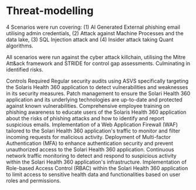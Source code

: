 # Threat-modelling

4 Scenarios were run covering: (1) AI Generated External phishing email utilising admin credentials, (2) Attack against Machine Processes and the data lake, (3) SQL Injection attack and (4) Insider attack taking Quant algorithms.

All scenarios were run against the cyber attack killchain, utilising the Mitre Att&ack framework and STRIDE for control gap assessments. Culminating in identified risks.

Controls Required
Regular security audits using ASVS specifically targeting the Solaris Health 360 application to detect vulnerabilities and weaknesses in its security measures.
Patch management to ensure the Solari Health 360 application and its underlying technologies are up-to-date and protected against known vulnerabilities.
Comprehensive employee training on phishing awareness to educate users of the Solaris Health 360 application about the risks of phishing attacks and how to identify and report suspicious emails.
Implementation of a Web Application Firewall (WAF) tailored to the Solari Health 360 application's traffic to monitor and filter incoming requests for malicious activity.
Deployment of Multi-factor Authentication (MFA) to enhance authentication security and prevent unauthorized access to the Solari Health 360 application.
Continuous network traffic monitoring to detect and respond to suspicious activity within the Solari Health 360 application's infrastructure.
Implementation of Role-based Access Control (RBAC) within the Solari Health 360 application to limit access to sensitive health data and functionalities based on user roles and permissions.



